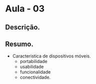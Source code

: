 
# Aula - 03

## Descrição.

## Resumo.
  - Caracteristica de dispositivos móveis.
    - portabilidade
    - usabilidade
    - funcionalidade
    - conectividade.